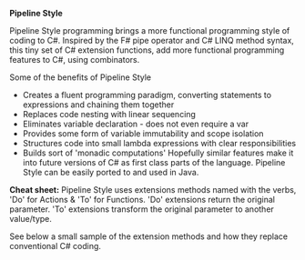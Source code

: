 **Pipeline Style**

Pipeline Style programming brings a more functional programming style of coding to C#. Inspired by the F# pipe operator and C# LINQ method syntax, this tiny set of C# extension functions, add more functional programming features to C#, using combinators.

Some of the benefits of Pipeline Style 
* Creates a fluent programming paradigm, converting statements to expressions and chaining them together
* Replaces code nesting with linear sequencing
* Eliminates variable declaration - does not even require a var
* Provides some form of variable immutability and scope isolation
* Structures code into small lambda expressions with clear responsibilities
* Builds sort of 'monadic computations'
Hopefully similar features make it into future versions of C# as first class parts of the language. Pipeline Style can be easily ported to and used in Java.

**Cheat sheet:** Pipeline Style uses extensions methods named with the verbs, 'Do' for Actions & 'To' for Functions. 'Do' extensions return the original parameter. 'To' extensions transform the original parameter to another value/type. 

See below a small sample of the extension methods and how they replace conventional C# coding.  

